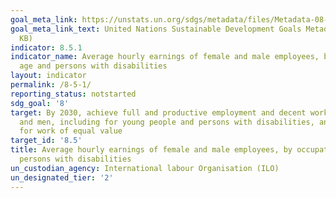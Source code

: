 ```yaml
---
goal_meta_link: https://unstats.un.org/sdgs/metadata/files/Metadata-08-05-01.pdf
goal_meta_link_text: United Nations Sustainable Development Goals Metadata (PDF 318
  KB)
indicator: 8.5.1
indicator_name: Average hourly earnings of female and male employees, by occupation,
  age and persons with disabilities
layout: indicator
permalink: /8-5-1/
reporting_status: notstarted
sdg_goal: '8'
target: By 2030, achieve full and productive employment and decent work for all women
  and men, including for young people and persons with disabilities, and equal pay
  for work of equal value
target_id: '8.5'
title: Average hourly earnings of female and male employees, by occupation, age and
  persons with disabilities
un_custodian_agency: International labour Organisation (ILO)
un_designated_tier: '2'
---
```

